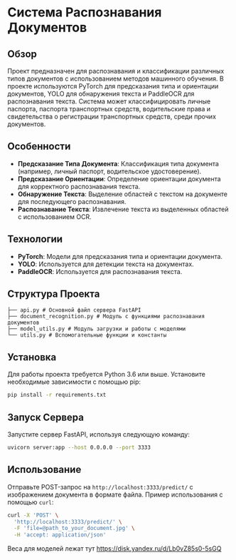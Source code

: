 # Система Распознавания Документов

## Обзор

Проект предназначен для распознавания и классификации различных типов документов с использованием методов машинного обучения. В проекте используются PyTorch для предсказания типа и ориентации документов, YOLO для обнаружения текста и PaddleOCR для распознавания текста. Система может классифицировать личные паспорта, паспорта транспортных средств, водительские права и свидетельства о регистрации транспортных средств, среди прочих документов.

## Особенности

- **Предсказание Типа Документа**: Классификация типа документа (например, личный паспорт, водительское удостоверение).
- **Предсказание Ориентации**: Определение ориентации документа для корректного распознавания текста.
- **Обнаружение Текста**: Выделение областей с текстом на документе для последующего распознавания.
- **Распознавание Текста**: Извлечение текста из выделенных областей с использованием OCR.

## Технологии

- **PyTorch**: Модели для предсказания типа и ориентации документа.
- **YOLO**: Используется для детекции текста на документах.
- **PaddleOCR**: Используется для распознавания текста.

## Структура Проекта
```
├── api.py # Основной файл сервера FastAPI
├── document_recognition.py # Модуль с функциями распознавания документов
├── model_utils.py # Модуль загрузки и работы с моделями
└── utils.py # Вспомогательные функции и константы
```
## Установка

Для работы проекта требуется Python 3.6 или выше. Установите необходимые зависимости с помощью pip:

```bash
pip install -r requirements.txt
```

## Запуск Сервера

Запустите сервер FastAPI, используя следующую команду:

```bash
uvicorn server:app --host 0.0.0.0 --port 3333
```

## Использование

Отправьте POST-запрос на `http://localhost:3333/predict/` с изображением документа в формате файла. Пример использования с помощью `curl`:

```bash
curl -X 'POST' \
  'http://localhost:3333/predict/' \
  -F 'file=@path_to_your_document.jpg' \
  -H 'accept: application/json'
  ```

  Веса для моделей лежат тут https://disk.yandex.ru/d/Lb0vZ85s0-5sGQ